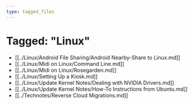 ```yaml
---
type: tagged_files
---
```

# Tagged: "Linux"

- [[../Linux/Android File Sharing/Android Nearby-Share to Linux.md]]
- [[../Linux/Midi on Linux/Command Line.md]]
- [[../Linux/Midi on Linux/Rosegarden.md]]
- [[../Linux/Setting Up a Kiosk.md]]
- [[../Linux/Update Kernel Notes/Dealing with NVIDIA Drivers.md]]
- [[../Linux/Update Kernel Notes/How-To Instructions from Ubuntu.md]]
- [[../Technotes/Reverse Cloud Migrations.md]]
